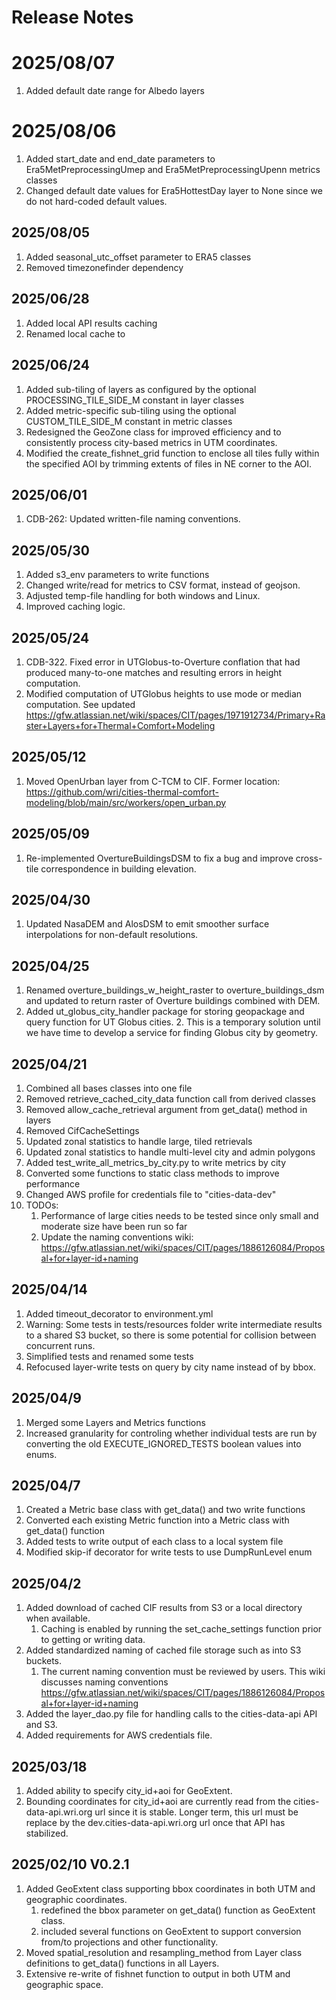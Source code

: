 # Release Notes

# 2025/08/07
1. Added default date range for Albedo layers

# 2025/08/06
1. Added start_date and end_date parameters to Era5MetPreprocessingUmep and Era5MetPreprocessingUpenn metrics classes
2. Changed default date values for Era5HottestDay layer to None since we do not hard-coded default values.

## 2025/08/05
1. Added seasonal_utc_offset parameter to ERA5 classes
2. Removed timezonefinder dependency

## 2025/06/28
1. Added local API results caching
2. Renamed local cache to 

## 2025/06/24
1. Added sub-tiling of layers as configured by the optional PROCESSING_TILE_SIDE_M constant in layer classes
2. Added metric-specific sub-tiling using the optional CUSTOM_TILE_SIDE_M constant in metric classes
3. Redesigned the GeoZone class for improved efficiency and to consistently process city-based metrics in UTM coordinates.
4. Modified the create_fishnet_grid function to enclose all tiles fully within the specified AOI by trimming extents of files in NE corner to the AOI.

## 2025/06/01
1. CDB-262: Updated written-file naming conventions.

## 2025/05/30
1. Added s3_env parameters to write functions
1. Changed write/read for metrics to CSV format, instead of geojson.
1. Adjusted temp-file handling for both windows and Linux.
1. Improved caching logic.

## 2025/05/24
1. CDB-322. Fixed error in UTGlobus-to-Overture conflation that had produced many-to-one matches and resulting errors in height computation.
2. Modified computation of UTGlobus heights to use mode or median computation. See updated https://gfw.atlassian.net/wiki/spaces/CIT/pages/1971912734/Primary+Raster+Layers+for+Thermal+Comfort+Modeling

## 2025/05/12
1. Moved OpenUrban layer from C-TCM to CIF. Former location: https://github.com/wri/cities-thermal-comfort-modeling/blob/main/src/workers/open_urban.py

## 2025/05/09
1. Re-implemented OvertureBuildingsDSM to fix a bug and improve cross-tile correspondence in building elevation.

## 2025/04/30
1. Updated NasaDEM and AlosDSM to emit smoother surface interpolations for non-default resolutions.

## 2025/04/25
1. Renamed overture_buildings_w_height_raster to overture_buildings_dsm and updated to return raster of Overture buildings combined with DEM.
1. Added ut_globus_city_handler package for storing geopackage and query function for UT Globus cities.
   2. This is a temporary solution until we have time to develop a service for finding Globus city by geometry.
   

## 2025/04/21
1. Combined all bases classes into one file
1. Removed retrieve_cached_city_data function call from derived classes
1. Removed allow_cache_retrieval argument from get_data() method in layers 
1. Removed CifCacheSettings
1. Updated zonal statistics to handle large, tiled retrievals
1. Updated zonal statistics to handle multi-level city and admin polygons
1. Added test_write_all_metrics_by_city.py to write metrics by city
1. Converted some functions to static class methods to improve performance
1. Changed AWS profile for credentials file to "cities-data-dev"
1. TODOs:
   1. Performance of large cities needs to be tested since only small and moderate size have been run so far
   2. Update the naming conventions wiki: https://gfw.atlassian.net/wiki/spaces/CIT/pages/1886126084/Proposal+for+layer-id+naming

## 2025/04/14
1. Added timeout_decorator to environment.yml
2. Warning: Some tests in tests/resources folder write intermediate results to a shared S3 bucket, so there is some potential for collision between concurrent runs.
3. Simplified tests and renamed some tests
4. Refocused layer-write tests on query by city name instead of by bbox.

## 2025/04/9
1. Merged some Layers and Metrics functions
2. Increased granularity for controling whether individual tests are run by converting the old EXECUTE_IGNORED_TESTS boolean values into enums.

## 2025/04/7
1. Created a Metric base class with get_data() and two write functions
2. Converted each existing Metric function into a Metric class with get_data() function
3. Added tests to write output of each class to a local system file
4. Modified skip-if decorator for write tests to use DumpRunLevel enum

## 2025/04/2
1. Added download of cached CIF results from S3 or a local directory when available.
   1. Caching is enabled by running the set_cache_settings function prior to getting or writing data.
2. Added standardized naming of cached file storage such as into S3 buckets.
   1. The current naming convention must be reviewed by users. This wiki discusses naming conventions https://gfw.atlassian.net/wiki/spaces/CIT/pages/1886126084/Proposal+for+layer-id+naming
3. Added the layer_dao.py file for handling calls to the cities-data-api API and S3.
4. Added requirements for AWS credentials file.

## 2025/03/18
1. Added ability to specify city_id+aoi for GeoExtent.
2. Bounding coordinates for city_id+aoi are currently read from the cities-data-api.wri.org url since it is stable. Longer term, this url must be replace by the dev.cities-data-api.wri.org url once that API has stabilized.

## 2025/02/10 V0.2.1
1. Added GeoExtent class supporting bbox coordinates in both UTM and geographic coordinates.
   1. redefined the bbox parameter on get_data() function as GeoExtent class.
   2. included several functions on GeoExtent to support conversion from/to projections and other functionality.
2. Moved spatial_resolution and resampling_method from Layer class definitions to get_data() functions in all Layers.
3. Extensive re-write of fishnet function to output in both UTM and geographic space.

